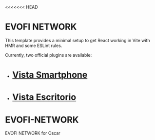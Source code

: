 <<<<<<< HEAD

# EVOFI NETWORK

This template provides a minimal setup to get React working in Vite with HMR and some ESLint rules.

Currently, two official plugins are available:

- # [Vista Smartphone](https://github.com/lufe023/EVOFI-NETWORK/blob/main/movile.png)

- # [Vista Escritorio](https://github.com/lufe023/EVOFI-NETWORK/blob/main/descktop.png)

# EVOFI-NETWORK

EVOFI NETWORK for Oscar

> > > > > > >
